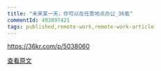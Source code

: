 ```yaml
---
title: "未来某一天，你可以在任意地点办公_36氪"
commentId: 493897421
tags: published,remote-work,remote-work-article
---
```


https://36kr.com/p/5038060
    
[查看原文](https://github.com/lotosbin/lotosbin.github.io/issues/84)
    